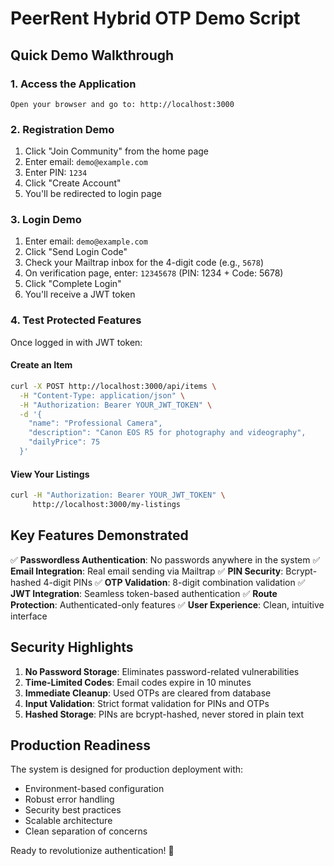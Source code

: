 # PeerRent Hybrid OTP Demo Script

## Quick Demo Walkthrough

### 1. Access the Application
```
Open your browser and go to: http://localhost:3000
```

### 2. Registration Demo
1. Click "Join Community" from the home page
2. Enter email: `demo@example.com`
3. Enter PIN: `1234`
4. Click "Create Account"
5. You'll be redirected to login page

### 3. Login Demo
1. Enter email: `demo@example.com`
2. Click "Send Login Code"
3. Check your Mailtrap inbox for the 4-digit code (e.g., `5678`)
4. On verification page, enter: `12345678` (PIN: 1234 + Code: 5678)
5. Click "Complete Login"
6. You'll receive a JWT token

### 4. Test Protected Features
Once logged in with JWT token:

#### Create an Item
```bash
curl -X POST http://localhost:3000/api/items \
  -H "Content-Type: application/json" \
  -H "Authorization: Bearer YOUR_JWT_TOKEN" \
  -d '{
    "name": "Professional Camera",
    "description": "Canon EOS R5 for photography and videography",
    "dailyPrice": 75
  }'
```

#### View Your Listings
```bash
curl -H "Authorization: Bearer YOUR_JWT_TOKEN" \
     http://localhost:3000/my-listings
```

## Key Features Demonstrated

✅ **Passwordless Authentication**: No passwords anywhere in the system
✅ **Email Integration**: Real email sending via Mailtrap
✅ **PIN Security**: Bcrypt-hashed 4-digit PINs
✅ **OTP Validation**: 8-digit combination validation
✅ **JWT Integration**: Seamless token-based authentication
✅ **Route Protection**: Authenticated-only features
✅ **User Experience**: Clean, intuitive interface

## Security Highlights

1. **No Password Storage**: Eliminates password-related vulnerabilities
2. **Time-Limited Codes**: Email codes expire in 10 minutes
3. **Immediate Cleanup**: Used OTPs are cleared from database
4. **Input Validation**: Strict format validation for PINs and OTPs
5. **Hashed Storage**: PINs are bcrypt-hashed, never stored in plain text

## Production Readiness

The system is designed for production deployment with:
- Environment-based configuration
- Robust error handling
- Security best practices
- Scalable architecture
- Clean separation of concerns

Ready to revolutionize authentication! 🚀
